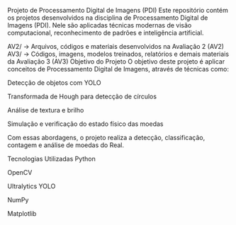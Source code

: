 Projeto de Processamento Digital de Imagens (PDI)
Este repositório contém os projetos desenvolvidos na disciplina de Processamento Digital de Imagens (PDI). Nele são aplicadas técnicas modernas de visão computacional, reconhecimento de padrões e inteligência artificial.


AV2/   -> Arquivos, códigos e materiais desenvolvidos na Avaliação 2 (AV2)
AV3/   -> Códigos, imagens, modelos treinados, relatórios e demais materiais da Avaliação 3 (AV3)
Objetivo do Projeto
O objetivo deste projeto é aplicar conceitos de Processamento Digital de Imagens, através de técnicas como:

Detecção de objetos com YOLO

Transformada de Hough para detecção de círculos

Análise de textura e brilho

Simulação e verificação do estado físico das moedas

Com essas abordagens, o projeto realiza a detecção, classificação, contagem e análise de moedas do Real.

Tecnologias Utilizadas
Python

OpenCV

Ultralytics YOLO

NumPy

Matplotlib
